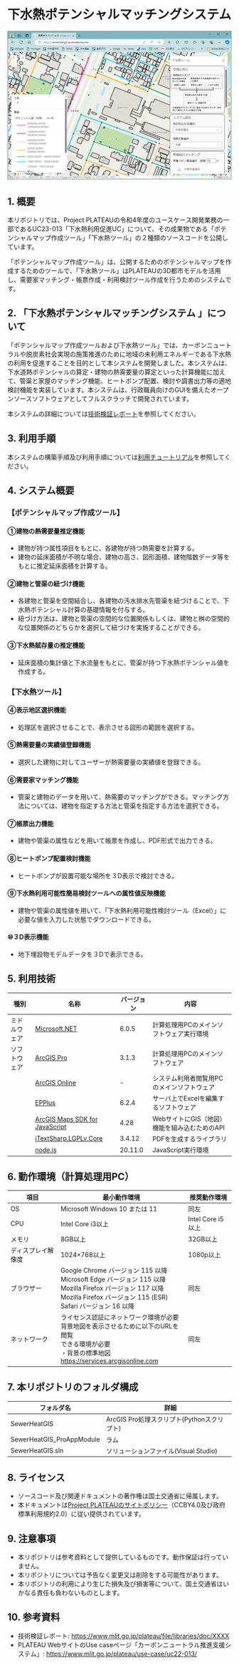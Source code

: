 # 下水熱ポテンシャルマッチングシステム <!-- OSSの対象物の名称を記載ください。分かりやすさを重視し、できるだけ日本語で命名ください。英語名称の場合は日本語説明を（）書きで併記ください。 -->

![概要](./img/Readme_001.png) <!-- OSSの対象物のスクリーンショット（画面表示がない場合にはイメージ画像）を貼り付けください -->

## 1. 概要 <!-- 本リポジトリでOSS化しているソフトウェア・ライブラリについて1文で説明を記載ください -->
本リポジトリでは、Project PLATEAUの令和4年度のユースケース開発業務の一部であるUC23-013「下水熱利用促進UC」について、その成果物である「ポテンシャルマップ作成ツール」「下水熱ツール」の２種類のソースコードを公開しています。

「ポテンシャルマップ作成ツール」は、公開するためのポテンシャルマップを作成するためのツールで、「下水熱ツール」はPLATEAUの3D都市モデルを活用し、需要家マッチング・帳票作成・利用検討ツール作成を行うためのシステムです。


## 2. 「下水熱ポテンシャルマッチングシステム 」について <!-- 「」内にユースケース名称を記載ください。本文は以下のサンプルを参考に記載ください。URLはアクセンチュアにて設定しますので、サンプルそのままでOKです。 -->
「ポテンシャルマップ作成ツールおよび下水熱ツール」では、カーボンニュートラルや脱炭素社会実現の施策推進のために地域の未利用エネルギーである下水熱の利用を促進することを目的として本システムを開発しました。本システムは、下水道熱ポテンシャルの算定・建物の熱需要量の算定といった計算機能に加えて、管渠と家屋のマッチング機能、ヒートポンプ配置、検討や調書出力等の適地検討機能を実装しています。本システムは、行政職員向けのGUIを備えたオープンソースソフトウェアとしてフルスクラッチで開発されています。

本システムの詳細については[技術検証レポート](https://www.mlit.go.jp/plateau/file/libraries/doc/XXX)を参照してください。

## 3. 利用手順 <!-- 下記の通り、GitHub Pagesへリンクを記載ください。URLはアクセンチュアにて設定しますので、サンプルそのままでOKです。 -->

本システムの構築手順及び利用手順については[利用チュートリアル](https://XXX)を参照してください。

## 4. システム概要 <!-- OSS化対象のシステムが有する機能を記載ください。 -->
### 【ポテンシャルマップ作成ツール】
#### ①建物の熱需要量推定機能
- 建物が持つ属性項目をもとに、各建物が持つ熱需要を計算する。
- 建物の延床面積が不明な場合、建物の高さ、図形面積、建物階数データ等をもとに推定延床面積を計算する。

#### ②建物と管渠の紐づけ機能
- 各建物と管渠を空間結合し、各建物の汚水排水先管渠を紐づけることで、下水熱ポテンシャル計算の基礎情報を付与する。
- 紐づけ方法は、建物と管渠の空間的な位置関係もしくは、建物と桝の空間的な位置関係のどちらかを選択して紐づけを実施することができる。

#### ③下水熱賦存量の推定機能
- 延床面積の集計値と下水流量をもとに、管渠が持つ下水熱ポテンシャル値を作成する。

### 【下水熱ツール】
#### ④表示地区選択機能
- 処理区を選択させることで、表示させる図形の範囲を選択する。

#### ⑤熱需要量の実績値登録機能
- 選択した建物に対してユーザーが熱需要量の実績値を登録できる。

#### ⑥需要家マッチング機能
- 管渠と建物のデータを用いて、熱需要のマッチングができる。マッチング方法については、建物を指定する方法と管渠を指定する方法を選択できる。

#### ⑦帳票出力機能
- 建物や管渠の属性などを用いて帳票を作成し、PDF形式で出力できる。

#### ⑧ヒートポンプ配置検討機能
- ヒートポンプが設置可能な場所を３D表示で検討できる。

#### ⑨下水熱利用可能性簡易検討ツールへの属性値反映機能
- 建物や管渠の属性値を用いて、「下水熱利用可能性検討ツール（Excel）」に必要な値を入力した状態でダウンロードできる。

#### ⑩３D表示機能
- 地下埋設物モデルデータを３Dで表示できる。


## 5. 利用技術

| 種別              | 名称   | バージョン | 内容 |
| ----------------- | --------|-------------|-----------------------------|
| ミドルウェア       | [Microsoft.NET](https://www.microsoft.com/ja-jp/) | 6.0.5 | 計算処理用PCのメインソフトウェア実行環境 |
| ソフトウェア      | [ArcGIS Pro](https://www.esrij.com/products/arcgis-pro/) | 3.1.3 | 計算処理用PCのメインソフトウェア |
|       | [ArcGIS Online](https://www.esrij.com/products/arcgis-online/) | - | システム利用者閲覧用PCのメインソフトウェア |
|       | [EPPlus](https://epplussoftware.com/ja) | 6.2.4 | サーバ上でExcelを編集するソフトウェア |
|       | [ArcGIS Maps SDK for JavaScript](https://www.esrij.com/products/arcgis-maps-sdk-for-javascript/) | 4.28 | WebサイトにGIS（地図）機能を組み込むためのAPI |
|       | [iTextSharp.LGPLv.Core](https://www.nuget.org/packages/iTextSharp.LGPLv2.Core) | 3.4.12 | PDFを生成するライブラリ |
|       | [node.js](https://nodejs.org/en) | 20.11.0 | JavaScript実行環境 |

## 6. 動作環境（計算処理用PC） <!-- 動作環境についての仕様を記載ください。 -->
| 項目               | 最小動作環境                                                                                                                                                                                                                                                                                                                                    | 推奨動作環境                   | 
| ------------------ | ----------------------------------------------------------------------------------------------------------------------------------------------------------------------------------------------------------------------------------------------------------------------------------------------------------------------------------------------- | ------------------------------ | 
| OS                 | Microsoft Windows 10 または 11                                                                                                                                                                                                                                                                                                                  |  同左 | 
| CPU                | Intel Core i3以上                                                                                                                                                                                                                                                                                                                               | Intel Core i5以上              | 
| メモリ             | 8GB以上                                                                                                                                                                                                                                                                                                                                         | 32GB以上                        | 
| ディスプレイ解像度 | 1024×768以上                                                                                                                                                                                                                                                                                                                                    |  1080p以上                   | 
| ブラウザー       | Google Chrome バージョン 115 以降<br>Microsoft Edge バージョン 115 以降<br>Mozilla Firefox バージョン 117 以降<br>Mozilla Firefox バージョン 115 (ESR)<br>Safari バージョン 16 以降 |  同左                            | 
| ネットワーク       | ライセンス認証にネットワーク環境が必要<br>背景地図を表示させるために以下のURLを閲覧<br>できる環境が必要<br>・背景の標準地図<br>https://services.arcgisonline.com |  同左                            | 

## 7. 本リポジトリのフォルダ構成 <!-- 本GitHub上のソースファイルの構成を記載ください。 -->
| フォルダ名 |　詳細 |
|-|-|
| SewerHeatGIS | ArcGIS Pro処理スクリプト(Pythonスクリプト) |
| SewerHeatGIS_ProAppModule |ラム |
| SewerHeatGIS.sln | ソリューションファイル(Visual Studio) |

## 8. ライセンス <!-- 変更せず、そのまま使うこと。 -->

- ソースコード及び関連ドキュメントの著作権は国土交通省に帰属します。
- 本ドキュメントは[Project PLATEAUのサイトポリシー](https://www.mlit.go.jp/plateau/site-policy/)（CCBY4.0及び政府標準利用規約2.0）に従い提供されています。

## 9. 注意事項 <!-- 変更せず、そのまま使うこと。 -->

- 本リポジトリは参考資料として提供しているものです。動作保証は行っていません。
- 本リポジトリについては予告なく変更又は削除をする可能性があります。
- 本リポジトリの利用により生じた損失及び損害等について、国土交通省はいかなる責任も負わないものとします。

## 10. 参考資料 <!-- 技術検証レポートのURLはアクセンチュアにて記載します。 -->
- 技術検証レポート: https://www.mlit.go.jp/plateau/file/libraries/doc/XXXX
- PLATEAU WebサイトのUse caseページ「カーボンニュートラル推進支援システム」: https://www.mlit.go.jp/plateau/use-case/uc22-013/

